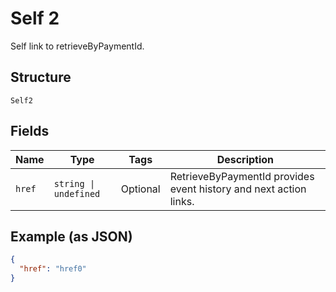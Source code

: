 
# Self 2

Self link to retrieveByPaymentId.

## Structure

`Self2`

## Fields

| Name | Type | Tags | Description |
|  --- | --- | --- | --- |
| `href` | `string \| undefined` | Optional | RetrieveByPaymentId provides event history and next action links. |

## Example (as JSON)

```json
{
  "href": "href0"
}
```

